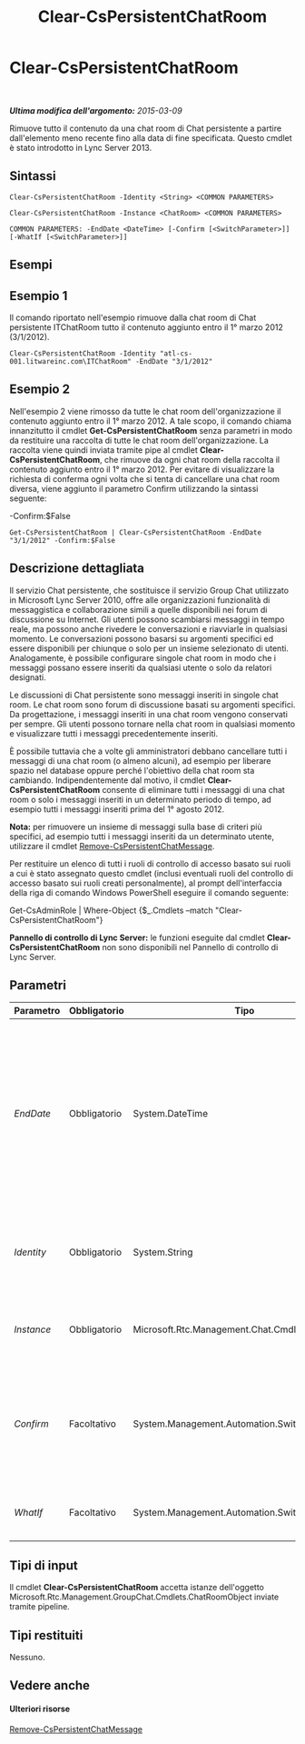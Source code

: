 ﻿---
title: Clear-CsPersistentChatRoom
TOCTitle: Clear-CsPersistentChatRoom
ms:assetid: 6b7801d8-d924-4e97-9b17-ceb6a263a7a7
ms:mtpsurl: https://technet.microsoft.com/it-it/library/JJ204976(v=OCS.15)
ms:contentKeyID: 49300885
ms.date: 08/24/2015
mtps_version: v=OCS.15
ms.translationtype: HT
---

# Clear-CsPersistentChatRoom

 

_**Ultima modifica dell'argomento:** 2015-03-09_

Rimuove tutto il contenuto da una chat room di Chat persistente a partire dall'elemento meno recente fino alla data di fine specificata. Questo cmdlet è stato introdotto in Lync Server 2013.

## Sintassi

    Clear-CsPersistentChatRoom -Identity <String> <COMMON PARAMETERS>

    Clear-CsPersistentChatRoom -Instance <ChatRoom> <COMMON PARAMETERS>

    COMMON PARAMETERS: -EndDate <DateTime> [-Confirm [<SwitchParameter>]] [-WhatIf [<SwitchParameter>]]

## Esempi

## Esempio 1

Il comando riportato nell'esempio rimuove dalla chat room di Chat persistente ITChatRoom tutto il contenuto aggiunto entro il 1° marzo 2012 (3/1/2012).

    Clear-CsPersistentChatRoom -Identity "atl-cs-001.litwareinc.com\ITChatRoom" -EndDate "3/1/2012"

## Esempio 2

Nell'esempio 2 viene rimosso da tutte le chat room dell'organizzazione il contenuto aggiunto entro il 1° marzo 2012. A tale scopo, il comando chiama innanzitutto il cmdlet **Get-CsPersistentChatRoom** senza parametri in modo da restituire una raccolta di tutte le chat room dell'organizzazione. La raccolta viene quindi inviata tramite pipe al cmdlet **Clear-CsPersistentChatRoom**, che rimuove da ogni chat room della raccolta il contenuto aggiunto entro il 1° marzo 2012. Per evitare di visualizzare la richiesta di conferma ogni volta che si tenta di cancellare una chat room diversa, viene aggiunto il parametro Confirm utilizzando la sintassi seguente:

\-Confirm:$False

    Get-CsPersistentChatRoom | Clear-CsPersistentChatRoom -EndDate "3/1/2012" -Confirm:$False

## Descrizione dettagliata

Il servizio Chat persistente, che sostituisce il servizio Group Chat utilizzato in Microsoft Lync Server 2010, offre alle organizzazioni funzionalità di messaggistica e collaborazione simili a quelle disponibili nei forum di discussione su Internet. Gli utenti possono scambiarsi messaggi in tempo reale, ma possono anche rivedere le conversazioni e riavviarle in qualsiasi momento. Le conversazioni possono basarsi su argomenti specifici ed essere disponibili per chiunque o solo per un insieme selezionato di utenti. Analogamente, è possibile configurare singole chat room in modo che i messaggi possano essere inseriti da qualsiasi utente o solo da relatori designati.

Le discussioni di Chat persistente sono messaggi inseriti in singole chat room. Le chat room sono forum di discussione basati su argomenti specifici. Da progettazione, i messaggi inseriti in una chat room vengono conservati per sempre. Gli utenti possono tornare nella chat room in qualsiasi momento e visualizzare tutti i messaggi precedentemente inseriti.

È possibile tuttavia che a volte gli amministratori debbano cancellare tutti i messaggi di una chat room (o almeno alcuni), ad esempio per liberare spazio nel database oppure perché l'obiettivo della chat room sta cambiando. Indipendentemente dal motivo, il cmdlet **Clear-CsPersistentChatRoom** consente di eliminare tutti i messaggi di una chat room o solo i messaggi inseriti in un determinato periodo di tempo, ad esempio tutti i messaggi inseriti prima del 1° agosto 2012.

**Nota:** per rimuovere un insieme di messaggi sulla base di criteri più specifici, ad esempio tutti i messaggi inseriti da un determinato utente, utilizzare il cmdlet [Remove-CsPersistentChatMessage](remove-cspersistentchatmessage.md).

Per restituire un elenco di tutti i ruoli di controllo di accesso basato sui ruoli a cui è stato assegnato questo cmdlet (inclusi eventuali ruoli del controllo di accesso basato sui ruoli creati personalmente), al prompt dell'interfaccia della riga di comando Windows PowerShell eseguire il comando seguente:

Get-CsAdminRole | Where-Object {$\_.Cmdlets –match "Clear-CsPersistentChatRoom"}

**Pannello di controllo di Lync Server:** le funzioni eseguite dal cmdlet **Clear-CsPersistentChatRoom** non sono disponibili nel Pannello di controllo di Lync Server.

## Parametri


<table>
<colgroup>
<col style="width: 25%" />
<col style="width: 25%" />
<col style="width: 25%" />
<col style="width: 25%" />
</colgroup>
<thead>
<tr class="header">
<th>Parametro</th>
<th>Obbligatorio</th>
<th>Tipo</th>
<th>Descrizione</th>
</tr>
</thead>
<tbody>
<tr class="odd">
<td><p><em>EndDate</em></p></td>
<td><p>Obbligatorio</p></td>
<td><p>System.DateTime</p></td>
<td><p>Indica la data di fine in base alla quale deve essere rimosso il contenuto. Se ad esempio si specifica per EndDate la data 3/1/2012, ovvero 1° marzo 2012 nel formato inglese (Stati Uniti), verrà rimosso tutto il contenuto di Chat persistente aggiunto alla chat room entro il 1° marzo 2012.</p>
<p>È necessario specificare un valore per il parametro EndDate quando si esegue il cmdlet <strong>Clear-CsPersistentChatRoom</strong>.</p></td>
</tr>
<tr class="even">
<td><p><em>Identity</em></p></td>
<td><p>Obbligatorio</p></td>
<td><p>System.String</p></td>
<td><p>Identità della chat room di cui deve essere rimosso il contenuto, ad esempio:</p>
<p>-Identity &quot;atl-cs-001.litwareinc.com\ITChatRoom&quot;</p></td>
</tr>
<tr class="odd">
<td><p><em>Instance</em></p></td>
<td><p>Obbligatorio</p></td>
<td><p>Microsoft.Rtc.Management.Chat.Cmdlets.ChatRoom</p></td>
<td><p>Consente di passare al cmdlet un riferimento a un oggetto anziché impostare singoli valori di parametro.</p></td>
</tr>
<tr class="even">
<td><p><em>Confirm</em></p></td>
<td><p>Facoltativo</p></td>
<td><p>System.Management.Automation.SwitchParameter</p></td>
<td><p>Richiede la conferma prima di eseguire il comando. Se si imposta il valore di questo parametro su False, non verrà visualizzata una richiesta di conferma quando si esegue il cmdlet:</p>
<p>-Confirm:$False</p></td>
</tr>
<tr class="odd">
<td><p><em>WhatIf</em></p></td>
<td><p>Facoltativo</p></td>
<td><p>System.Management.Automation.SwitchParameter</p></td>
<td><p>Descrive ciò che accadrebbe se si eseguisse il comando, senza eseguirlo realmente.</p></td>
</tr>
</tbody>
</table>


## Tipi di input

Il cmdlet **Clear-CsPersistentChatRoom** accetta istanze dell'oggetto Microsoft.Rtc.Management.GroupChat.Cmdlets.ChatRoomObject inviate tramite pipeline.

## Tipi restituiti

Nessuno.

## Vedere anche

#### Ulteriori risorse

[Remove-CsPersistentChatMessage](remove-cspersistentchatmessage.md)

